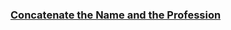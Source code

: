 ### [Concatenate the Name and the Profession](https://leetcode.com/problems/concatenate-the-name-and-the-profession)

